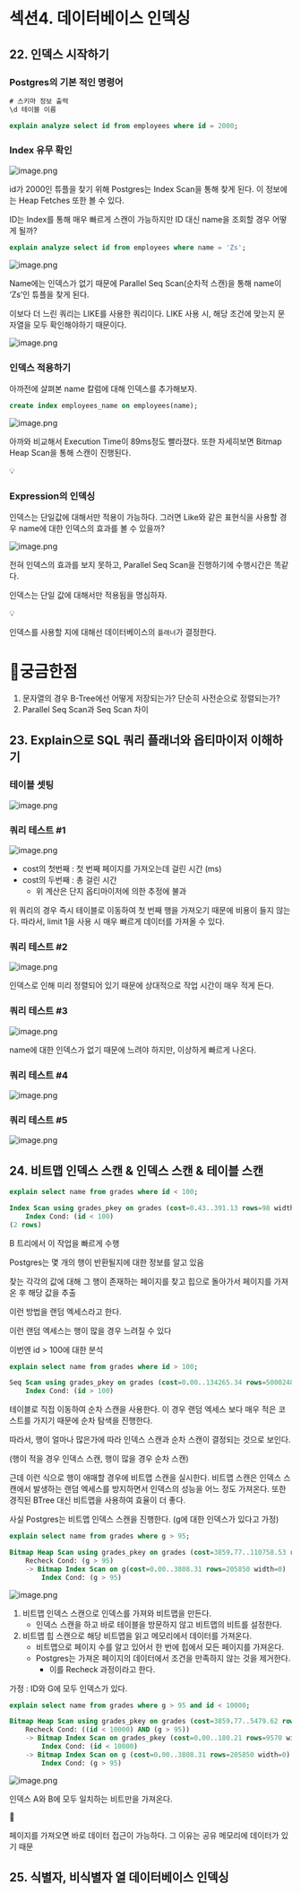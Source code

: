 # 섹션4. 데이터베이스 인덱싱

## 22. 인덱스 시작하기

### Postgres의 기본 적인 명령어

```sql
# 스키마 정보 출력
\d 테이블 이름

explain analyze select id from employees where id = 2000;
```

### Index 유무 확인

![image.png](%E1%84%8B%E1%85%B2%E1%84%83%E1%85%A6%E1%84%86%E1%85%B5%20%E1%84%83%E1%85%A6%E1%84%8B%E1%85%B5%E1%84%90%E1%85%A5%E1%84%87%E1%85%A6%E1%84%8B%E1%85%B5%E1%84%89%E1%85%B3%20%E1%84%89%E1%85%A5%E1%86%AF%E1%84%80%E1%85%A8%2016564b4a4ab480ec8556dff4ee610feb/image%2010.png)

id가 2000인 튜플을 찾기 위해 Postgres는 Index Scan을 통해 찾게 된다. 이 정보에는 Heap Fetches 또한 볼 수 있다.

ID는 Index를 통해 매우 빠르게 스캔이 가능하지만 ID 대신 name을 조회할 경우 어떻게 될까?

```sql
explain analyze select id from employees where name = 'Zs';
```

![image.png](%E1%84%8B%E1%85%B2%E1%84%83%E1%85%A6%E1%84%86%E1%85%B5%20%E1%84%83%E1%85%A6%E1%84%8B%E1%85%B5%E1%84%90%E1%85%A5%E1%84%87%E1%85%A6%E1%84%8B%E1%85%B5%E1%84%89%E1%85%B3%20%E1%84%89%E1%85%A5%E1%86%AF%E1%84%80%E1%85%A8%2016564b4a4ab480ec8556dff4ee610feb/image%2011.png)

Name에는 인덱스가 없기 때문에 Parallel Seq Scan(순차적 스캔)을 통해 name이 ‘Zs’인 튜플을 찾게 된다.

이보다 더 느린 쿼리는 LIKE를 사용한 쿼리이다. LIKE 사용 시, 해당 조건에 맞는지 문자열을 모두 확인해야하기 때문이다.

![image.png](%E1%84%8B%E1%85%B2%E1%84%83%E1%85%A6%E1%84%86%E1%85%B5%20%E1%84%83%E1%85%A6%E1%84%8B%E1%85%B5%E1%84%90%E1%85%A5%E1%84%87%E1%85%A6%E1%84%8B%E1%85%B5%E1%84%89%E1%85%B3%20%E1%84%89%E1%85%A5%E1%86%AF%E1%84%80%E1%85%A8%2016564b4a4ab480ec8556dff4ee610feb/image%2012.png)

### 인덱스 적용하기

아까전에 살펴본 name 칼럼에 대해 인덱스를 추가해보자.

```sql
create index employees_name on employees(name);
```

![image.png](%E1%84%8B%E1%85%B2%E1%84%83%E1%85%A6%E1%84%86%E1%85%B5%20%E1%84%83%E1%85%A6%E1%84%8B%E1%85%B5%E1%84%90%E1%85%A5%E1%84%87%E1%85%A6%E1%84%8B%E1%85%B5%E1%84%89%E1%85%B3%20%E1%84%89%E1%85%A5%E1%86%AF%E1%84%80%E1%85%A8%2016564b4a4ab480ec8556dff4ee610feb/image%2013.png)

아까와 비교해서 Execution Time이 89ms정도 빨라졌다. 또한 자세히보면 Bitmap Heap Scan을 통해 스캔이 진행된다.

<aside>
💡

### Expression의 인덱싱

인덱스는 단일값에 대해서만 적용이 가능하다. 그러면 Like와 같은 표현식을 사용할 경우 name에 대한 인덱스의 효과를 볼 수 있을까?

![image.png](%E1%84%8B%E1%85%B2%E1%84%83%E1%85%A6%E1%84%86%E1%85%B5%20%E1%84%83%E1%85%A6%E1%84%8B%E1%85%B5%E1%84%90%E1%85%A5%E1%84%87%E1%85%A6%E1%84%8B%E1%85%B5%E1%84%89%E1%85%B3%20%E1%84%89%E1%85%A5%E1%86%AF%E1%84%80%E1%85%A8%2016564b4a4ab480ec8556dff4ee610feb/image%2014.png)

전혀 인덱스의 효과를 보지 못하고, Parallel Seq Scan을 진행하기에 수행시간은 똑같다.

인덱스는 단일 값에 대해서만 적용됨을 명심하자.

</aside>

<aside>
💡

인덱스를 사용할 지에 대해선 데이터베이스의 `플래너`가 결정한다.

</aside>

# 🤔궁금한점

1. 문자열의 경우 B-Tree에선 어떻게 저장되는가? 단순히 사전순으로 정렬되는가?
2. Parallel Seq Scan과 Seq Scan 차이

## 23. Explain으로 SQL 쿼리 플래너와 옵티마이저 이해하기

### 테이블 셋팅

![image.png](%E1%84%8B%E1%85%B2%E1%84%83%E1%85%A6%E1%84%86%E1%85%B5%20%E1%84%83%E1%85%A6%E1%84%8B%E1%85%B5%E1%84%90%E1%85%A5%E1%84%87%E1%85%A6%E1%84%8B%E1%85%B5%E1%84%89%E1%85%B3%20%E1%84%89%E1%85%A5%E1%86%AF%E1%84%80%E1%85%A8%2016564b4a4ab480ec8556dff4ee610feb/image%2015.png)

### 쿼리 테스트 #1

![image.png](%E1%84%8B%E1%85%B2%E1%84%83%E1%85%A6%E1%84%86%E1%85%B5%20%E1%84%83%E1%85%A6%E1%84%8B%E1%85%B5%E1%84%90%E1%85%A5%E1%84%87%E1%85%A6%E1%84%8B%E1%85%B5%E1%84%89%E1%85%B3%20%E1%84%89%E1%85%A5%E1%86%AF%E1%84%80%E1%85%A8%2016564b4a4ab480ec8556dff4ee610feb/image%2016.png)

- cost의 첫번째 : 첫 번째 페이지를 가져오는데 걸린 시간 (ms)
- cost의 두번째 : 총 걸린 시간
    - 위 계산은 단지 옵티마이저에 의한 추정에 불과
    

위 쿼리의 경우 즉시 테이블로 이동하여 첫 번째 행을 가져오기 때문에 비용이 들지 않는다. 따라서, limit 1을 사용 시 매우 빠르게 데이터를 가져올 수 있다.

### 쿼리 테스트 #2

![image.png](%E1%84%8B%E1%85%B2%E1%84%83%E1%85%A6%E1%84%86%E1%85%B5%20%E1%84%83%E1%85%A6%E1%84%8B%E1%85%B5%E1%84%90%E1%85%A5%E1%84%87%E1%85%A6%E1%84%8B%E1%85%B5%E1%84%89%E1%85%B3%20%E1%84%89%E1%85%A5%E1%86%AF%E1%84%80%E1%85%A8%2016564b4a4ab480ec8556dff4ee610feb/image%2017.png)

인덱스로 인해 미리 정렬되어 있기 때문에 상대적으로 작업 시간이 매우 적게 든다.

### 쿼리 테스트 #3

![image.png](%E1%84%8B%E1%85%B2%E1%84%83%E1%85%A6%E1%84%86%E1%85%B5%20%E1%84%83%E1%85%A6%E1%84%8B%E1%85%B5%E1%84%90%E1%85%A5%E1%84%87%E1%85%A6%E1%84%8B%E1%85%B5%E1%84%89%E1%85%B3%20%E1%84%89%E1%85%A5%E1%86%AF%E1%84%80%E1%85%A8%2016564b4a4ab480ec8556dff4ee610feb/image%2018.png)

name에 대한 인덱스가 없기 때문에 느려야 하지만, 이상하게 빠르게 나온다.

### 쿼리 테스트 #4

![image.png](%E1%84%8B%E1%85%B2%E1%84%83%E1%85%A6%E1%84%86%E1%85%B5%20%E1%84%83%E1%85%A6%E1%84%8B%E1%85%B5%E1%84%90%E1%85%A5%E1%84%87%E1%85%A6%E1%84%8B%E1%85%B5%E1%84%89%E1%85%B3%20%E1%84%89%E1%85%A5%E1%86%AF%E1%84%80%E1%85%A8%2016564b4a4ab480ec8556dff4ee610feb/image%2019.png)

### 쿼리 테스트 #5

![image.png](%E1%84%8B%E1%85%B2%E1%84%83%E1%85%A6%E1%84%86%E1%85%B5%20%E1%84%83%E1%85%A6%E1%84%8B%E1%85%B5%E1%84%90%E1%85%A5%E1%84%87%E1%85%A6%E1%84%8B%E1%85%B5%E1%84%89%E1%85%B3%20%E1%84%89%E1%85%A5%E1%86%AF%E1%84%80%E1%85%A8%2016564b4a4ab480ec8556dff4ee610feb/image%2020.png)

## 24. 비트맵 인덱스 스캔 & 인덱스 스캔 & 테이블 스캔

```sql
explain select name from grades where id < 100;
```

```sql
Index Scan using grades_pkey on grades (cost=0.43..391.13 rows=98 width=4)
	Index Cond: (id < 100)
(2 rows)
```

B 트리에서 이 작업을 빠르게 수행

Postgres는 몇 개의 행이 반환될지에 대한 정보를 알고 있음

찾는 각각의 값에 대해 그 행이 존재하는 페이지를 찾고 힙으로 돌아가서 페이지를 가져온 후 해당 값을 추출

이런 방법을 랜덤 엑세스라고 한다.

이런 랜덤 엑세스는 행이 많을 경우 느려질 수 있다

이번엔 id > 100에 대한 분석

```sql
explain select name from grades where id > 100;
```

```sql
Seq Scan using grades_pkey on grades (cost=0.00..134265.34 rows=5000248 width=4)
	Index Cond: (id > 100)

```

테이블로 직접 이동하여 순차 스캔을 사용한다. 이 경우 랜덤 엑세스 보다 매우 적은 코스트를 가지기 때문에 순차 탐색을 진행한다.

따라서, 행이 얼마나 많은가에 따라 인덱스 스캔과 순차 스캔이 결정되는 것으로 보인다. 

(행이 적을 경우 인덱스 스캔, 행이 많을 경우 순차 스캔)

근데 이런 식으로 행이 애매할 경우에 비트맵 스캔을 실시한다. 비트맵 스캔은 인덱스 스캔에서 발생하는 랜덤 엑세스를 방지하면서 인덱스의 성능을 어느 정도 가져온다. 또한 경직된 BTree 대신 비트맵을 사용하여 효율이 더 좋다.

사실 Postgres는 비트맵 인덱스 스캔을 진행한다. (g에 대한 인덱스가 있다고 가정)

```sql
explain select name from grades where g > 95;
```

```sql
Bitmap Heap Scan using grades_pkey on grades (cost=3859.77..110758.53 rows=205850 width=4)
	Recheck Cond: (g > 95)
	-> Bitmap Index Scan on g(cost=0.00..3808.31 rows=205850 width=0)
		Index Cond: (g > 95)
```

![image.png](%E1%84%8B%E1%85%B2%E1%84%83%E1%85%A6%E1%84%86%E1%85%B5%20%E1%84%83%E1%85%A6%E1%84%8B%E1%85%B5%E1%84%90%E1%85%A5%E1%84%87%E1%85%A6%E1%84%8B%E1%85%B5%E1%84%89%E1%85%B3%20%E1%84%89%E1%85%A5%E1%86%AF%E1%84%80%E1%85%A8%2016564b4a4ab480ec8556dff4ee610feb/image%2021.png)

1. 비트맵 인덱스 스캔으로 인덱스를 가져와 비트맵을 만든다.
    - 인덱스 스캔을 하고 바로 테이블을 방문하지 않고 비트맵의 비트를 설정한다.
2. 비트맵 힙 스캔으로 해당 비트맵을 읽고 메모리에서 데이터를 가져온다.
    - 비트맵으로 페이지 수를 알고 있어서 한 번에 힙에서 모든 페이지를 가져온다.
    - Postgres는 가져온 페이지의 데이터에서 조건을 만족하지 않는 것을 제거한다.
        - 이를 Recheck 과정이라고 한다.

가정 : ID와 G에 모두 인덱스가 있다.

```sql
explain select name from grades where g > 95 and id < 10000;
```

```sql
Bitmap Heap Scan using grades_pkey on grades (cost=3859.77..5479.62 rows=394 width=4)
	Recheck Cond: ((id < 10000) AND (g > 95))
	-> Bitmap Index Scan on grades_pkey (cost=0.00..180.21 rows=9570 width=0)
		Index Cond: (id < 10000)
	-> Bitmap Index Scan on g (cost=0.00..3808.31 rows=205850 width=0)
		Index Cond: (g > 95)
```

![image.png](%E1%84%8B%E1%85%B2%E1%84%83%E1%85%A6%E1%84%86%E1%85%B5%20%E1%84%83%E1%85%A6%E1%84%8B%E1%85%B5%E1%84%90%E1%85%A5%E1%84%87%E1%85%A6%E1%84%8B%E1%85%B5%E1%84%89%E1%85%B3%20%E1%84%89%E1%85%A5%E1%86%AF%E1%84%80%E1%85%A8%2016564b4a4ab480ec8556dff4ee610feb/image%2022.png)

인덱스 A와 B에 모두 일치하는 비트만을 가져온다.

<aside>
📌

페이지를 가져오면 바로 데이터 접근이 가능하다. 그 이유는 공유 메모리에 데이터가 있기 때문

</aside>

## 25. 식별자, 비식별자 열 데이터베이스 인덱싱

```sql

```
